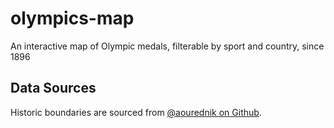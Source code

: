 # olympics-map
An interactive map of Olympic medals, filterable by sport and country, since 1896

## Data Sources
Historic boundaries are sourced from [@aourednik on Github](https://github.com/aourednik/historical-basemaps/tree/master).
